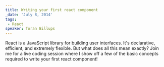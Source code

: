 ```yaml
---
title: Writing your first react component
_date: 'July 8, 2014'
tags:
 - React
speaker: Toran Billups
---
```


React is a JavaScript library for building user interfaces. It's declarative,
efficient, and extremely flexible. But what does all this mean exactly? Join me
for a live coding session where I show off a few of the basic concepts required
to write your first react component!
